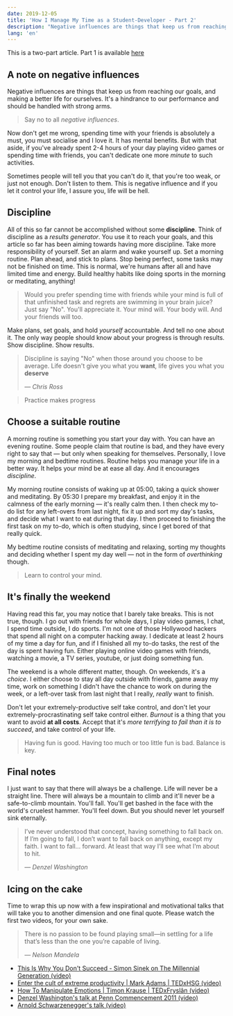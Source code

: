 ```yaml
---
date: 2019-12-05
title: 'How I Manage My Time as a Student-Developer - Part 2'
description: "Negative influences are things that keep us from reaching our goals, and making a better life for ourselves. It's a hindrance to our performance and should be handled with strong arms."
lang: 'en'
---
```


This is a two-part article. Part 1 is available [here](/blog/2019-12-05-how-i-manage-my-time-as-student-developer)

## A note on negative influences

Negative influences are things that keep us from reaching our goals, and making a better life for ourselves. It's a hindrance to our performance and should be handled with strong arms.

> Say no to all _negative influences_.

Now don't get me wrong, spending time with your friends is absolutely a must, you must socialise and I love it. It has mental benefits. But with that aside, if you've already spent 2-4 hours of your day playing video games or spending time with friends, you can't dedicate one more _minute_ to such activities.

Sometimes people will tell you that you can't do it, that you're too weak, or just not enough. Don't listen to them. This is negative influence and if you let it control your life, I assure you, life will be hell.

## Discipline

All of this so far cannot be accomplished without some **discipline**. Think of discipline as a _results generator_. You use it to reach your goals, and this article so far has been aiming towards having more discipline. Take more responsibility of yourself. Set an alarm and wake yourself up. Set a morning routine. Plan ahead, and stick to plans. Stop being perfect, some tasks may not be finished on time. This is normal, we're humans after all and have limited time and energy. Build healthy habits like doing sports in the morning or meditating, anything!

> Would you prefer spending time with friends while your mind is full of that unfinished task and regrets are swimming in your brain juice? Just say "No". You'll appreciate it. Your mind will. Your body will. And your friends will too.

Make plans, set goals, and hold _yourself_ accountable. And tell no one about it. The only way people should know about your progress is through results. Show discipline. Show results.

> Discipline is saying "No" when those around you choose to be average. Life doesn't give you what you **want**, life gives you what you **deserve**
>
> <cite>— Chris Ross</cite>

> Practice makes progress

## Choose a suitable routine

A morning routine is something you start your day with. You can have an evening routine. Some people claim that routine is bad, and they have every right to say that — but only when speaking for themselves. Personally, I love my morning and bedtime routines. Routine helps you manage your life in a better way. It helps your mind be at ease all day. And it encourages _discipline_.

My morning routine consists of waking up at 05:00, taking a quick shower and meditating. By 05:30 I prepare my breakfast, and enjoy it in the calmness of the early morning — it's really calm then. I then check my to-do list for any left-overs from last night, fix it up and sort my day's tasks, and decide what I want to eat during that day. I then proceed to finishing the first task on my to-do, which is often studying, since I get bored of that really quick.

My bedtime routine consists of meditating and relaxing, sorting my thoughts and deciding whether I spent my day well — not in the form of _overthinking_ though.

> Learn to control your mind.

## It's finally the weekend

Having read this far, you may notice that I barely take breaks. This is not true, though. I go out with friends for whole days, I play video games, I chat, I spend time outside, I do sports. I'm not one of those Hollywood hackers that spend all night on a computer hacking away. I dedicate at least 2 hours of my time a day for fun, and if I finished all my to-do tasks, the rest of the day is spent having fun. Either playing online video games with friends, watching a movie, a TV series, youtube, or just doing something fun.

The weekend is a whole different matter, though. On weekends, it's a _choice_. I either choose to stay all day outside with friends, game away my time, work on something I didn't have the chance to work on during the week, or a left-over task from last night that I really, _really_ want to finish.

Don't let your extremely-productive self take control, and don't let your extremely-procrastinating self take control either. _Burnout_ is a thing that you want to avoid **at all costs**. Accept that it's _more terrifying to fail than it is to succeed_, and take control of your life.

> Having fun is good. Having too much or too little fun is bad. Balance is key.

## Final notes

I just want to say that there will always be a challenge. Life will never be a straight line. There will always be a mountain to climb and it'll never be a safe-to-climb mountain. You'll fall. You'll get bashed in the face with the world's cruelest hammer. You'll feel down. But you should never let yourself sink eternally.

> I’ve never understood that concept, having something to fall back on. If I’m going to fall, I don’t want to fall back on anything, except my faith. I want to fall… forward. At least that way I’ll see what I’m about to hit.
>
> <cite>— Denzel Washington</cite>

## Icing on the cake

Time to wrap this up now with a few inspirational and motivational talks that will take you to another dimension and one final quote. Please watch the first two videos, for your own sake.

> There is no passion to be found playing small—in settling for a life that’s less than the one you’re capable of living.
>
> <cite>— Nelson Mandela</cite>

- [This Is Why You Don't Succeed - Simon Sinek on The Millennial Generation (video)](https://youtu.be/xNgQOHwsIbg)
- [Enter the cult of extreme productivity | Mark Adams | TEDxHSG (video)](https://youtu.be/2paoNvG5Nmo)
- [How To Manipulate Emotions | Timon Krause | TEDxFryslân (video)](https://youtu.be/ZucVXYoegVU)
- [Denzel Washington's talk at Penn Commencement 2011 (video)](https://www.youtube.com/watch?v=tbnzAVRZ9Xc)
- [Arnold Schwarzenegger's talk (video)](https://www.youtube.com/watch?v=u_ktRTWMX3M)
